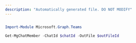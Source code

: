 ```yaml
---
description: "Automatically generated file. DO NOT MODIFY"
---
```


```powershell

Import-Module Microsoft.Graph.Teams

Get-MgChatMember -ChatId $chatId -OutFile $outFileId

```